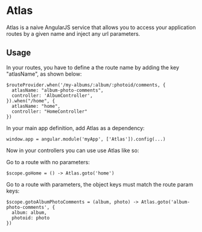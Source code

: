 Atlas
=====

Atlas is a naive AngularJS service that allows you to access your application routes
by a given name and inject any url parameters.

Usage
-----

In your routes, you have to define a the route name by adding the key "atlasName",
as shown below:

    $routeProvider.when('/my-albums/:album/:photoid/comments, {
      atlasName: "album-photo-comments",
      controller: 'AlbumController',
    }).when("/home", {
      atlasName: "home",
      controller: "HomeController"
    })

In your main app definition, add Atlas as a dependency:

    window.app = angular.module('myApp', ['Atlas']).config(...)

Now in your controllers you can use use Atlas like so:

Go to a route with no parameters:

    $scope.goHome = () -> Atlas.goto('home')

Go to a route with parameters, the object keys must match the route param keys:

    $scope.gotoAlbumPhotoComments = (album, photo) -> Atlas.goto('album-photo-comments', {
      album: album,
      photoid: photo 
    })
